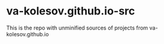 # va-kolesov.github.io-src

This is the repo with unminified sources of projects from va-kolesov.github.io
